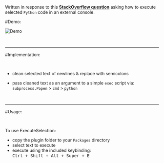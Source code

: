 Written in response to this [__StackOverflow question__](http://stackoverflow.com/questions/36620919/sublime-text-package-that-runs-selected-code-to-a-console) asking how to execute selected `Python` code in an external console.

#Demo:

![Demo](https://raw.githubusercontent.com/Enteleform/-SCRIPTS-/master/SublimeText/%5BMisc%5D/%5BProof%20Of%20Concept%5D%20Execute%20Selection/Demo.gif)

&nbsp;

-----

#Implementation:

&nbsp;

* clean selected text of newlines & replace with semicolons

* pass cleaned text as an argument to a simple `exec` script via:  
`subprocess.Popen` > `cmd` > `python`

&nbsp;

-----

#Usage:

&nbsp;

To use ExecuteSelection:

* copy the plugin folder to your `Packages` directory
* select text to execute
* execute using the included keybinding:  
<kbd>Ctrl + Shift + Alt + Super + E</kbd>
